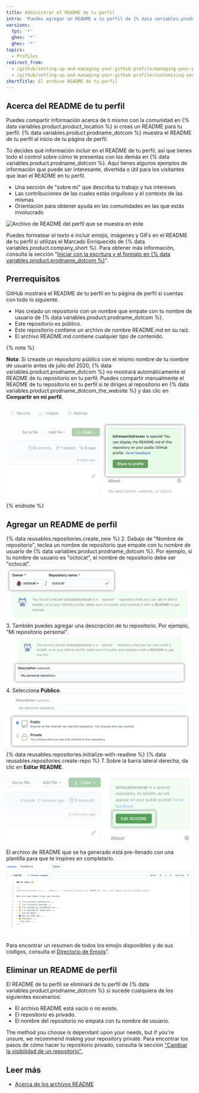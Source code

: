 ```yaml
---
title: Administrar el README de tu perfil
intro: 'Puedes agregar un README a tu perfil de {% data variables.product.prodname_dotcom %} para que otras personas sepan sobre ti.'
versions:
  fpt: '*'
  ghes: '*'
  ghec: '*'
topics:
  - Profiles
redirect_from:
  - /github/setting-up-and-managing-your-github-profile/managing-your-profile-readme
  - /github/setting-up-and-managing-your-github-profile/customizing-your-profile/managing-your-profile-readme
shortTitle: El archivo README de tu perfil
---
```


## Acerca del README de tu perfil

Puedes compartir información acerca de ti mismo con la comunidad en {% data variables.product.product_location %} si creas un README para tu perfil. {% data variables.product.prodname_dotcom %} muestra el README de tu perfil al inicio de tu página de perfil.

Tú decides qué información incluir en el README de tu perfil, así que tienes todo el control sobre cómo te presentas con los demás en {% data variables.product.prodname_dotcom %}. Aquí tienes algunos ejemplos de información que puede ser interesante, divertida o útil para los visitantes que lean el README en tu perfil.

- Una sección de "sobre mí" que describa tu trabajo y tus intereses
- Las contribuciones de las cuales estás orgulloso y el contexto de las mismas
- Orientación para obtener ayuda en las comunidades en las que estás involucrado

![Archivo de README del perfil que se muestra en éste](/assets/images/help/repository/profile-with-readme.png)

Puedes formatear el texto e incluir emojis, imágenes y GIFs en el README de tu perfil si utilizas el Marcado Enriquecido de {% data variables.product.company_short %}. Para obtener más información, consulta la sección "[Iniciar con la escritura y el formato en {% data variables.product.prodname_dotcom %}](/github/writing-on-github/getting-started-with-writing-and-formatting-on-github)".

## Prerrequisitos

GitHub mostrará el README de tu perfil en tu página de perfil si cuentas con todo lo siguiente.

- Has creado un repositorio con un nombre que empate con tu nombre de usuario de {% data variables.product.prodname_dotcom %}.
- Este repositorio es público.
- Este repositorio contiene un archivo de nombre README.md en su raíz.
- El archivo README.md contiene cualquier tipo de contenido.

{% note %}

**Nota**: Si creaste un repositorio público con el mismo nombre de tu nombre de usuario antes de julio del 2020, {% data variables.product.prodname_dotcom %} no mostrará automáticamente el README de tu repositorio en tu perfil. Puedes compartir manualmente el README de tu repositorio en tu perfil si te diriges al repositorio en {% data variables.product.prodname_dotcom_the_website %} y das clic en **Compartir en mi perfil**.

![Botón para compartir el README en el perfil](/assets/images/help/repository/share-to-profile.png)

{% endnote %}

## Agregar un README de perfil

{% data reusables.repositories.create_new %}
2. Debajo de "Nombre de repositorio", teclea un nombre de repositorio que empate con tu nombre de usuario de {% data variables.product.prodname_dotcom %}. Por ejemplo, si tu nombre de usuario es "octocat", el nombre de repositorio debe ser "octocat". ![Campo de nombre de repositorio que empata con el nombre de usuario](/assets/images/help/repository/repo-username-match.png)
3. También puedes agregar una descripción de tu repositorio. Por ejemplo, "Mi repositorio personal". ![Campo para ingresar una descripción para el repositorio](/assets/images/help/repository/create-personal-repository-desc.png)
4. Selecciona **Público**. ![Botón radial para seleccionar la visibilidad con la opción de público seleccionada](/assets/images/help/repository/create-personal-repository-visibility.png)
{% data reusables.repositories.initialize-with-readme %}
{% data reusables.repositories.create-repo %}
7. Sobre la barra lateral derecha, da clic en **Editar README**. ![Botón para editar el archivo README](/assets/images/help/repository/personal-repository-edit-readme.png)

  El archivo de README que se ha generado está pre-llenado con una plantilla para que te inspires en completarlo. ![Archivo README con la plantilla pre-llenada](/assets/images/help/repository/personal-repository-readme-template.png)

Para encontrar un resumen de todos los emojis disponibles y de sus códigos, consulta el [Directorio de Emojis](https://www.webfx.com/tools/emoji-cheat-sheet/)".

## Eliminar un README de perfil

El README de tu perfil se eliminará de tu perfil de {% data variables.product.prodname_dotcom %} si sucede cualquiera de los siguientes escenarios:

- El archivo README está vacío o no existe.
- El repositorio es privado.
- El nombre del repositorio no empata con tu nombre de usuario.

The method you choose is dependant upon your needs, but if you're unsure, we recommend making your repository private. Para encontrar los pasos de cómo hacer tu repositorio privado, consulta la sección ["Cambiar la visibilidad de un repositorio".](/github/administering-a-repository/setting-repository-visibility#changing-a-repositorys-visibility)

## Leer más

- [Acerca de los archivos README](/github/creating-cloning-and-archiving-repositories/about-readmes)
